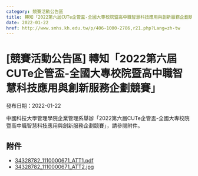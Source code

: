 ```yaml
---
category: 競賽活動公告區
title: 轉知「2022第六屆CUTe企管盃-全國大專校院暨高中職智慧科技應用與創新服務企劃競賽」
date: 2022-01-22
href: http://www.smhs.kh.edu.tw/p/406-1000-2786,r21.php?Lang=zh-tw
---
```


# [競賽活動公告區] 轉知「2022第六屆CUTe企管盃-全國大專校院暨高中職智慧科技應用與創新服務企劃競賽」

發布日期：2022-01-22

<div><div></div><div>中國科技大學管理學院企業管理系舉辦「2022第六屆CUTe企管盃-全國大專校院暨高中職智慧科技應用與創新服務企劃競賽」，請參閱附件。</div></div>

## 附件

- [34328782_1110000671_ATT1.pdf](https://www.smhs.kh.edu.tw/var/file/0/1000/attach/70/pta_2459_2409568_31872.pdf)
- [34328782_1110000671_ATT2.jpg](https://www.smhs.kh.edu.tw/var/file/0/1000/attach/70/pta_2460_8574074_31873.jpg)
